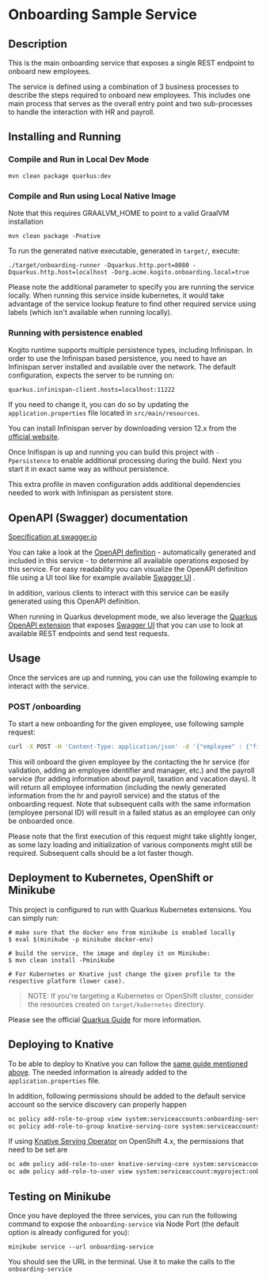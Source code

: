 # Onboarding Sample Service

## Description

This is the main onboarding service that exposes a single REST endpoint to onboard new employees.

The service is defined using a combination of 3 business processes to describe the steps required to onboard new
employees. This includes one main process that serves as the overall entry point and two sub-processes to handle the
interaction with HR and payroll.

## Installing and Running

### Compile and Run in Local Dev Mode

```
mvn clean package quarkus:dev    
```

### Compile and Run using Local Native Image

Note that this requires GRAALVM_HOME to point to a valid GraalVM installation

```
mvn clean package -Pnative
```

To run the generated native executable, generated in `target/`, execute:

```
./target/onboarding-runner -Dquarkus.http.port=8080 -Dquarkus.http.host=localhost -Dorg.acme.kogito.onboarding.local=true
```

Please note the additional parameter to specify you are running the service locally. When running this service inside
kubernetes, it would take advantage of the service lookup feature to find other required service using labels (which
isn't available when running locally).

### Running with persistence enabled

Kogito runtime supports multiple persistence types, including Infinispan. In order to use the Infinispan based
persistence, you need to have an Infinispan server installed and available over the network. The default configuration,
expects the server to be running on:

```
quarkus.infinispan-client.hosts=localhost:11222
```

If you need to change it, you can do so by updating the `application.properties` file located in `src/main/resources`.

You can install Infinispan server by downloading version 12.x from
the [official website](https://infinispan.org/download/).

Once Inifispan is up and running you can build this project with `-Ppersistence` to enable additional processing during
the build. Next you start it in exact same way as without persistence.

This extra profile in maven configuration adds additional dependencies needed to work with Infinispan as persistent
store.

## OpenAPI (Swagger) documentation

[Specification at swagger.io](https://swagger.io/docs/specification/about/)

You can take a look at the [OpenAPI definition](http://localhost:8080/openapi?format=json) - automatically generated and
included in this service - to determine all available operations exposed by this service. For easy readability you can
visualize the OpenAPI definition file using a UI tool like for example available [Swagger UI](https://editor.swagger.io)
.

In addition, various clients to interact with this service can be easily generated using this OpenAPI definition.

When running in Quarkus development mode, we also leverage
the [Quarkus OpenAPI extension](https://quarkus.io/guides/openapi-swaggerui#use-swagger-ui-for-development) that
exposes [Swagger UI](http://localhost:8080/swagger-ui/) that you can use to look at available REST endpoints and send
test requests.

## Usage

Once the services are up and running, you can use the following example to interact with the service.

### POST /onboarding

To start a new onboarding for the given employee, use following sample request:

```sh
curl -X POST -H 'Content-Type: application/json' -d '{"employee" : {"firstName" : "Mark", "lastName" : "Test", "personalId" : "xxx-yy-zzz", "birthDate" : "1995-12-10T14:50:12.123+02:00", "address" : {"country" : "US", "city" : "Boston", "street" : "any street 3", "zipCode" : "10001"}}}' http://localhost:8080/onboarding
```

This will onboard the given employee by the contacting the hr service (for validation, adding an employee identifier and
manager, etc.) and the payroll service (for adding information about payroll, taxation and vacation days). It will
return all employee information (including the newly generated information from the hr and payroll service) and the
status of the onboarding request. Note that subsequent calls with the same information (employee personal ID) will
result in a failed status as an employee can only be onboarded once.

Please note that the first execution of this request might take slightly longer, as some lazy loading and initialization
of various components might still be required. Subsequent calls should be a lot faster though.

## Deployment to Kubernetes, OpenShift or Minikube

This project is configured to run with Quarkus Kubernetes extensions. You can simply run:

```shell
# make sure that the docker env from minikube is enabled locally
$ eval $(minikube -p minikube docker-env)

# build the service, the image and deploy it on Minikube:
$ mvn clean install -Pminikube

# For Kubernetes or Knative just change the given profile to the respective platform (lower case).
```

> NOTE: If you're targeting a Kubernetes or OpenShift cluster, consider the resources created on `target/kubernetes`
> directory.

Please see the official [Quarkus Guide](https://quarkus.io/guides/deploying-to-kubernetes) for more information.

## Deploying to Knative

To be able to deploy to Knative you can follow
the [same guide mentioned above](https://quarkus.io/guides/deploying-to-kubernetes#knative). The needed information is
already added to the `application.properties` file.

In addition, following permissions should be added to the default service account so the service discovery can properly
happen

```sh
oc policy add-role-to-group view system:serviceaccounts:onboarding-service -n istio-system
oc policy add-role-to-group knative-serving-core system:serviceaccounts:onboarding-service -n default
```

If using [Knative Serving Operator](https://github.com/knative/serving-operator) on OpenShift 4.x, the permissions that
need to be set are

```sh
oc adm policy add-role-to-user knative-serving-core system:serviceaccount:myproject:onboarding-service -n default
oc adm policy add-role-to-user view system:serviceaccount:myproject:onboarding-service -n istio-system
```

## Testing on Minikube

Once you have deployed the three services, you can run the following command to expose the `onboarding-service` via Node
Port (the default option is already configured for you):

```shell
minikube service --url onboarding-service
```

You should see the URL in the terminal. Use it to make the calls to the `onboarding-service`
